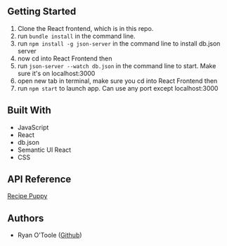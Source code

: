 ## Getting Started

1. Clone the React frontend, which is in this repo.
2. run `bundle install` in the command line.
3. run `npm install -g json-server` in the command line to install db.json server
4. now cd into React Frontend then
5. run `json-server --watch db.json` in the command line to start.  Make sure it's on localhost:3000
6. open new tab in terminal, make sure you cd into React Frontend then
7. run `npm start` to launch app.  Can use any port except localhost:3000

## Built With
- JavaScript
- React
- db.json
- Semantic UI React
- CSS

## API Reference

[Recipe Puppy](http://www.recipepuppy.com/api/)

## Authors
- Ryan O'Toole ([Github](https://github.com/exclusiveoranges))

